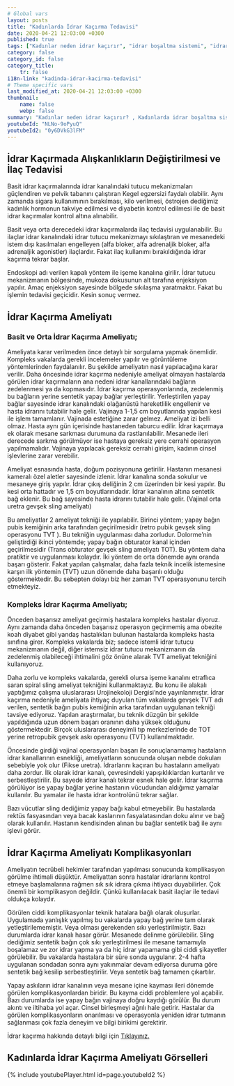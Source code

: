 ```yaml
---
# Global vars
layout: posts
title: "Kadınlarda İdrar Kaçırma Tedavisi"
date: 2020-04-21 12:03:00 +0300
published: true
tags: ["Kadınlar neden idrar kaçırır", "idrar boşaltma sistemi", "idrar kaçırma tipi", "Stres tipi idrar kaçırma", "Sıkışma tipi idrar kaçırma", "Cinsel ilişkide idrar kaçırma", "İdrar kaçırma ameliyat", "TVT ameliyatı", "TOT ameliyatı" , "idrar kaçırma ilaç", "idrar kaçırma nedeni" , "karışık tip idrar kaçırma" , "fistül idrar kaçırma" , "idrar kaçırma teşhis" , "idrar tutamama" , "idrar kaçırma tedavi", "idrar kaçırma çözüm", "idrar tutamama tedavi", "idrar kaçırma ameliyatı yan etkisi" , ]
category: false
category_id: false
category_title:
    tr: false
i18n-link: "kadinda-idrar-kacirma-tedavisi"
# Theme specific vars
last_modified_at: 2020-04-21 12:03:00 +0300
thumbnail:
    name: false
    webp: false
summary: "Kadınlar neden idrar kaçırır? , Kadınlarda idrar boşaltma sistemi, idrar kaçırmaların tipleri , Stres tipi idrar kaçırma, Sıkışma ve kompeks tip idrar kaçırma, Cinsel ilişkide idrar kaçırma tedavileri, İdrar kaçırmada cerrahi tedavi, Cerrahi tedavi sonrası oluşabilicek komplikasyonlar ve tedavileri , TVT, TOT ameliyatları."
youtubeId: "NLNo-9oPyuQ"
youtubeId2: "0y6DVkG3lFM"
---
```


## İdrar Kaçırmada Alışkanlıkların Değiştirilmesi ve İlaç Tedavisi

Basit idrar kaçırmalarında idrar kanalındaki tutucu mekanizmaları güçlendiren ve pelvik tabanını çalıştıran Kegel egzersizi faydalı olabilir. Aynı zamanda sigara kullanımının bırakılması, kilo verilmesi, östrojen dediğimiz kadınlık hormonun takviye edilmesi ve diyabetin kontrol edilmesi ile de basit idrar kaçırmalar kontrol altına alınabilir.

Basit veya orta derecedeki idrar kaçırmalarda ilaç tedavisi uygulanabilir. Bu ilaçlar idrar kanalındaki idrar tutucu mekanizmayı sıkılaştıran ve mesanedeki istem dışı kasılmaları engelleyen (alfa bloker, alfa adrenaljik bloker, alfa adrenaljik agonistler) ilaçlardır. Fakat ilaç kullanımı bırakıldığında idrar kaçırma tekrar başlar.

Endoskopi adı verilen kapalı yöntem ile işeme kanalına girilir. İdrar tutucu mekanizmanın bölgesinde, mukoza dokusunun alt tarafına enjeksiyon yapılır. Amaç enjeksiyon sayesinde bölgede sıkılaşma yaratmaktır. Fakat bu işlemin tedavisi geçicidir. Kesin sonuç vermez.

## İdrar Kaçırma Ameliyatı

### Basit ve Orta İdrar Kaçırma Ameliyatı;

Ameliyata karar verilmeden önce detaylı bir sorgulama yapmak önemlidir. Kompleks vakalarda gerekli incelemeler yapılır ve görüntüleme yöntemlerinden faydalanılır. Bu şekilde ameliyatın nasıl yapılacağına karar verilir. Daha öncesinde idrar kaçırma nedeniyle ameliyat olmayan hastalarda görülen idrar kaçırmaların ana nedeni idrar kanallarındaki bağların zedelenmesi ya da kopmasıdır. İdrar kaçırma operasyonlarında, zedelenmiş bu bağların yerine sentetik yapay bağlar yerleştirilir. Yerleştirilen yapay bağlar sayesinde idrar kanalındaki olağanüstü hareketlilik engellenir ve hasta idrarını tutabilir hale gelir. Vajinaya 1-1,5 cm boyutlarında yapılan kesi ile işlem tamamlanır. Vajinada estetiğine zarar gelmez. Ameliyat izi belli olmaz. Hasta aynı gün içerisinde hastaneden taburcu edilir. İdrar kaçırmaya ek olarak mesane sarkması durumuna da rastlanılabilir. Mesanede ileri derecede sarkma görülmüyor ise hastaya gereksiz yere cerrahi operasyon yapılmamalıdır. Vajinaya yapılacak gereksiz cerrahi girişim, kadının cinsel işlevlerine zarar verebilir.

Ameliyat esnasında hasta, doğum pozisyonuna getirilir. Hastanın mesanesi kameralı özel aletler sayesinde izlenir. İdrar kanalına sonda sokulur ve mesaneye giriş yapılır. İdrar çıkış deliğinin 2 cm üzerinden bir kesi yapılır. Bu kesi orta hattadır ve 1,5 cm boyutlarındadır. İdrar kanalının altına sentetik bağ eklenir. Bu bağ sayesinde hasta idrarını tutabilir hale gelir. (Vajinal orta uretra gevşek sling ameliyatı)

Bu ameliyatlar 2 ameliyat tekniği ile yapılabilir. Birinci yöntem; yapay bağın pubis kemiğinin arka tarafından geçirilmesidir (retro pubik gevşek sling operasyonu TVT ). Bu tekniğin uygulanması daha zorludur. Dolorme’nin geliştirdiği ikinci yöntemde; yapay bağın obturator kanal içinden geçirilmesidir (Trans obturator gevşek sling ameliyatı TOT). Bu yöntem daha pratiktir ve uygulanması kolaydır. İki yöntem de orta dönemde aynı oranda başarı gösterir. Fakat yapılan çalışmalar, daha fazla teknik incelik istemesine karşın ilk yöntemin (TVT) uzun dönemde daha başarılı olduğu göstermektedir. Bu sebepten dolayı biz her zaman TVT operasyonunu tercih etmekteyiz.

### Kompleks İdrar Kaçırma Ameliyatı;

Önceden başarısız ameliyat geçirmiş hastalara kompleks hastalar diyoruz. Aynı zamanda daha önceden başarısız operasyon geçirmemiş ama obezite koah diyabet gibi yandaş hastalıkları bulunan hastalarda kompleks hasta sınıfına girer. Kompleks vakalarda biz; sadece istemli idrar tutucu mekanizmanın değil, diğer istemsiz idrar tutucu mekanizmanın da zedelenmiş olabileceği ihtimalini göz önüne alarak TVT ameliyat tekniğini kullanıyoruz.

Daha zorlu ve kompleks vakalarda, gerekli olursa işeme kanalını etraflıca saran spiral sling ameliyat tekniğini kullanmaktayız. Bu konu ile alakalı yaptığımız çalışma uluslararası Urojinekoloji Dergisi’nde yayınlanmıştır. İdrar kaçırma nedeniyle ameliyata ihtiyaç duyulan tüm vakalarda gevşek TVT adı verilen, sentetik bağın pubis kemiğinin arka tarafından uygulanan tekniği tavsiye ediyoruz. Yapılan araştırmalar, bu teknik düzgün bir şekilde yapıldığında uzun dönem başarı oranının daha yüksek olduğunu göstermektedir. Birçok uluslararası deneyimli tıp merkezlerinde de TOT yerine retropubik gevşek askı operasyonu (TVT) kullanılmaktadır.

Öncesinde girdiği vajinal operasyonları başarı ile sonuçlanamamış hastaların idrar kanallarının esnekliği, ameliyatların sonucunda oluşan nebde dokuları sebebiyle yok olur (Fikse uretra). İdrarlarını kaçıran bu hastaların ameliyatı daha zordur. İlk olarak idrar kanalı, çevresindeki yapışıklıklardan kurtarılır ve serbestleştirilir. Bu sayede idrar kanalı tekrar esnek hale gelir. İdrar kaçırma görülüyor ise yapay bağlar yerine hastanın vücudundan aldığımız yamalar kullanılır. Bu yamalar ile hasta idrar kontrolünü tekrar sağlar.

Bazı vücutlar sling dediğimiz yapay bağı kabul etmeyebilir. Bu hastalarda rektüs fasyasından veya bacak kaslarının fasyalatasından doku alınır ve bağ olarak kullanılır. Hastanın kendisinden alınan bu bağlar sentetik bağ ile aynı işlevi görür.

## İdrar Kaçırma Ameliyatı Komplikasyonları

Ameliyatın tecrübeli hekimler tarafından yapılması sonucunda komplikasyon görülme ihtimali düşüktür. Ameliyattan sonra hastalar idrarlarını kontrol etmeye başlamalarına rağmen sık sık idrara çıkma ihtiyacı duyabilirler. Çok önemli bir komplikasyon değildir. Çünkü kullanılacak basit ilaçlar ile tedavi oldukça kolaydır.

Görülen ciddi komplikasyonlar teknik hatalara bağlı olarak oluşurlar. Uygulamada yanlışlık yapılmış bu vakalarda yapay bağ yerine tam olarak yetleştirilememiştir. Veya olması gerekenden sıkı yerleştirilmiştir. Bazı durumlarda idrar kanalı hasar görür. Mesanede delinme görülebilir. Sling dediğimiz sentetik bağın çok sıkı yerleştirilmesi ile mesane tamamıyla boşalamaz ve zor idrar yapma ya da hiç idrar yapamama gibi ciddi şikayetler görülebilir. Bu vakalarda hastalara bir süre sonda uygulanır. 2-4 hafta uygulanan sondadan sonra aynı yakınmalar devam ediyorsa duruma göre sentetik bağ kesilip serbestleştirilir. Veya sentetik bağ tamamen çıkartılır.

Yapay askıların idrar kanalının veya mesane içine kayması ileri dönemde görülen komplikasyonlardan biridir. Bu kayma ciddi problemlere yol açabilir. Bazı durumlarda ise yapay bağın vajinaya doğru kaydığı görülür. Bu durum akıntı ve iltihaba yol açar. Cinsel birleşmeyi ağrılı hale getirir. Hastalar da görülen komplikasyonların onarılması ve operasyonla yeniden idrar tutmanın sağlanması çok fazla deneyim ve bilgi birikimi gerektirir.



İdrar kaçırma hakkında detaylı bilgi için [Tıklayınız.](https://www.onoluroloji.com/kadinlarda-idrar-kacirma)

## Kadınlarda İdrar Kaçırma Ameliyatı Görselleri

{% include youtubePlayer.html id=page.youtubeId2 %}
